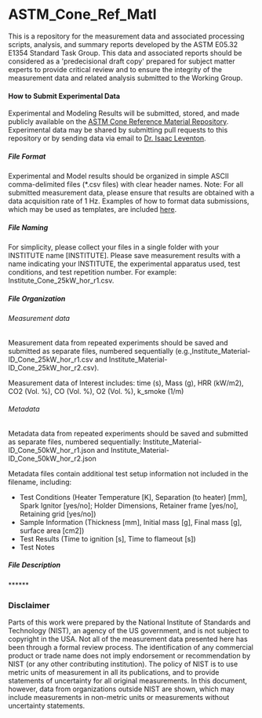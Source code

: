 # ASTM_Cone_Ref_Matl
This is a repository for the measurement data and associated processing scripts, analysis, and summary reports developed by the ASTM E05.32 E1354 Standard Task Group. This data and associated reports should be considered as a 'predecisional draft copy' prepared for subject matter experts to provide critical review and to ensure the integrity of the measurement data and related analysis submitted to the Working Group.

#### How to Submit Experimental Data

Experimental and Modeling Results will be submitted, stored, and made publicly available on the [ASTM Cone Reference Material Repository](https://github.com/NIST-FRG/ASTM_Cone_Ref_Matl/). Experimental data may be shared by submitting pull requests to this repository or by sending data via email to [Dr. Isaac Leventon](mailto:Isaac.Leventon@NIST.gov).

##### File Format 
Experimental and Model results should be organized in simple ASCII comma-delimited files (*.csv files) with clear header names.  Note: For all submitted measurement data, please ensure that results are obtained with a data acquisition rate of 1 Hz. Examples of how to format data submissions, which may be used as templates, are included [here](https://github.com/NIST-FRG/ASTM_Cone_Ref_Matl/DATA).

##### File Naming
For simplicity, please collect your files in a single folder with your INSTITUTE name [INSTITUTE]. Please save measurement results with a name indicating your INSTITUTE, the experimental apparatus used, test conditions, and test repetition number. For example: Institute\_Cone\_25kW\_hor\_r1.csv.  

##### File Organization
###### Measurement data
Measurement data from repeated experiments should be saved and submitted as separate files, numbered sequentially (e.g.,Institute\_Material-ID\_Cone\_25kW\_hor\_r1.csv and Institute\_Material-ID\_Cone\_25kW\_hor\_r2.csv). 

Measurement data of Interest includes:
time (s), Mass (g), HRR (kW/m2), CO2 (Vol. %), CO (Vol. %), O2 (Vol. %), k_smoke (1/m)

###### Metadata
Metadata data from repeated experiments should be saved and submitted as separate files, numbered sequentially: Institute\_Material-ID\_Cone\_50kW\_hor\_r1.json and Institute\_Material-ID\_Cone\_50kW\_hor\_r2.json

Metadata files contain additional test setup information not included in the filename, including: 
* Test Conditions (Heater Temperature [K], Separation (to heater) [mm], Spark Ignitor [yes/no]; Holder Dimensions, Retainer frame [yes/no], Retaining grid [yes/no])
* Sample Information (Thickness [mm], Initial mass [g], Final mass [g], surface area [cm2])
* Test Results (Time to ignition [s], Time to flameout [s])
* Test Notes


##### File Description

\******


### Disclaimer
Parts of this work were prepared by the National Institute of Standards and Technology (NIST), an agency of the US government, and is not subject to copyright in the USA. Not all of the measurement data presented here has been through a formal review process. The identification of any commercial product or trade name does not imply endorsement or recommendation by NIST (or any other contributing institution). The policy of NIST is to use metric units of measurement in all its publications, and to provide statements of uncertainty for all original measurements. In this document, however, data from organizations outside NIST are shown, which may include measurements in non-metric units or measurements without uncertainty statements.
